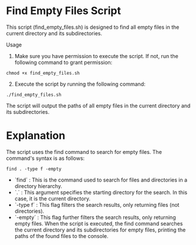 # Find Empty Files Script
This script (find_empty_files.sh) is designed to find all empty files in the current directory and its subdirectories.

Usage
1. Make sure you have permission to execute the script. If not, run the following command to grant permission:

```console
chmod +x find_empty_files.sh
```

2. Execute the script by running the following command:
```console
./find_empty_files.sh
```
The script will output the paths of all empty files in the current directory and its subdirectories.

# Explanation
 
The script uses the find command to search for empty files. The command's syntax is as follows:
```console
find . -type f -empty
```
* `find´ : This is the command used to search for files and directories in a directory hierarchy.
* `.´ : This argument specifies the starting directory for the search. In this case, it is the current directory.
* `-type f´ : This flag filters the search results, only returning files (not directories).
* `-empty´ : This flag further filters the search results, only returning empty files.
When the script is executed, the find command searches the current directory and its subdirectories for empty files, printing the paths of the found files to the console.
